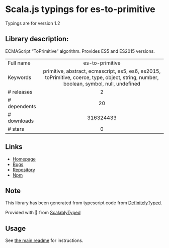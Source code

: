 
# Scala.js typings for es-to-primitive

Typings are for version 1.2

## Library description:
ECMAScript “ToPrimitive” algorithm. Provides ES5 and ES2015 versions.

|                    |                 |
| ------------------ | :-------------: |
| Full name          | es-to-primitive |
| Keywords           | primitive, abstract, ecmascript, es5, es6, es2015, toPrimitive, coerce, type, object, string, number, boolean, symbol, null, undefined |
| # releases         | 2 |
| # dependents       | 20 |
| # downloads        | 316324433 |
| # stars            | 0 |

## Links
- [Homepage](https://github.com/ljharb/es-to-primitive#readme)
- [Bugs](https://github.com/ljharb/es-to-primitive/issues)
- [Repository](https://github.com/ljharb/es-to-primitive)
- [Npm](https://www.npmjs.com/package/es-to-primitive)
    


## Note
This library has been generated from typescript code from [DefinitelyTyped](https://definitelytyped.org).

Provided with :purple_heart: from [ScalablyTyped](https://github.com/oyvindberg/ScalablyTyped)

## Usage
See [the main readme](../../readme.md) for instructions.


